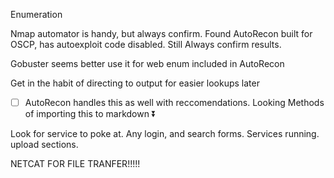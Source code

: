 Enumeration

Nmap automator is handy, but always confirm.
Found AutoRecon built for OSCP, has autoexploit code disabled.
Still Always confirm results.

Gobuster seems better use it for web enum
included in AutoRecon

Get in the habit of directing to output for easier lookups later
- [ ] AutoRecon handles this as well with reccomendations.  Looking Methods of importing this to markdown ⏬

Look for service to poke at. Any login, and search forms. Services running. upload sections.



NETCAT FOR FILE TRANFER!!!!!
